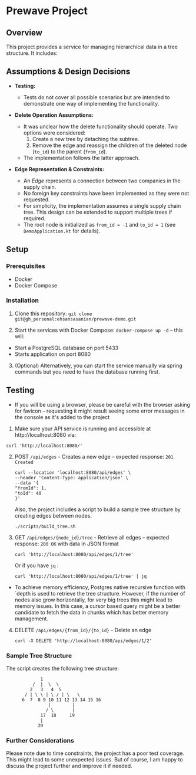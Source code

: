 # Prewave Project

## Overview

This project provides a service for managing hierarchical data in a tree structure. It includes:

## Assumptions & Design Decisions

- **Testing:**
    - Tests do not cover all possible scenarios but are intended to demonstrate one way of implementing the
      functionality.

- **Delete Operation Assumptions:**
    - It was unclear how the delete functionality should operate. Two options were considered:
        1. Create a new tree by detaching the subtree.
        2. Remove the edge and reassign the children of the deleted node (`to_id`) to the parent (`from_id`).
    - The implementation follows the latter approach.

- **Edge Representation & Constraints:**
    - An *Edge* represents a connection between two companies in the supply chain.
    - No foreign key constraints have been implemented as they were not requested.
    - For simplicity, the implementation assumes a single supply chain tree. This design can be extended to support
      multiple trees if required.
    - The root node is initialized as `from_id = -1` and `to_id = 1` (see `DemoApplication.kt` for details).

## Setup

### Prerequisites

- Docker
- Docker Compose

### Installation

1. Clone this repository: `git clone git@gh_personal:ehsansasanian/prewave-demo.git`

2. Start the services with Docker Compose: `docker-compose up -d` – this will:

- Start a PostgreSQL database on port 5433
- Starts application on port 8080

3. (Optional) Alternatively, you can start the service manually via spring commands but you need to have the database
   running
   first.

## Testing

* If you will be using a browser, please be careful with the browser asking for favicon – requesting it might result seeing some error messages in the
   console as it's added to the project

1. Make sure your API service is running and accessible at http://localhost:8080 via:

```
curl 'http://localhost:8080/'
```

2. POST `/api/edges` - Creates a new edge – expected response: `201 Created`

    ```
   curl --location 'localhost:8080/api/edges' \
    --header 'Content-Type: application/json' \
    --data '{
    "fromId": 1,
    "toId": 40
    }'
   ```

   Also, the project includes a script to build a sample tree structure by creating edges between nodes.

   ```
   ./scripts/build_tree.sh
   ```
3. GET `/api/edges/{node_id}/tree` - Retrieve all edges – expected response: `200 OK` with data in JSON format

    ```
    curl 'http://localhost:8080/api/edges/1/tree'
    ```

   Or if you have `jq` :

    ```
    curl 'http://localhost:8080/api/edges/1/tree' | jq
    ```

* To achieve memory efficiency, Postgres native recursive function with `depth is used to retrieve the tree structure. However, if the number of nodes also grow horizontally, for very big trees this might lead to memory issues. In this case, a cursor based query might be a better candidate to fetch the data in chunks which has better memory management.

4. DELETE `/api/edges/{from_id}/{to_id}` - Delete an edge

    ```
    curl -X DELETE 'http://localhost:8080/api/edges/1/2'
    ```

### Sample Tree Structure

The script creates the following tree structure:

```
             1
          /  |  \  \
         2   3   4  5
       / | \ \ | \ / | \   \
      6  7  8 9 10 11 12 13 14 15 16
                |        |
               / \       |
             17  18     19
             |
            20
```

### Further Considerations

Please note due to time constraints, the project has a poor test coverage. This might lead to some unexpected issues. But of course, I am happy to discuss the project further and improve it if needed.